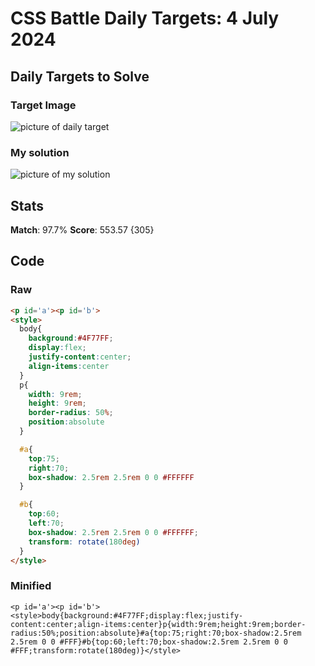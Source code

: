 

# CSS Battle Daily Targets: 4 July 2024

## Daily Targets to Solve

### Target Image

![picture of daily target](https://github.com/BekiaD/cssbattle/assets/144695091/c6d32e9e-1c60-4b46-b82a-a401882f68ae)


### My solution


![picture of my solution](https://github.com/BekiaD/cssbattle/assets/144695091/048bb79a-0847-4840-9157-3edfbb45dc84)
## Stats

**Match**: 97.7%
**Score**: 553.57 {305}

## Code

### Raw

```html
<p id='a'><p id='b'>
<style>
  body{
    background:#4F77FF;
    display:flex;
    justify-content:center;
    align-items:center
  }
  p{
    width: 9rem;
    height: 9rem;
    border-radius: 50%;
    position:absolute
  }

  #a{
    top:75;
    right:70;
    box-shadow: 2.5rem 2.5rem 0 0 #FFFFFF
  }

  #b{
    top:60;
    left:70;
    box-shadow: 2.5rem 2.5rem 0 0 #FFFFFF;
    transform: rotate(180deg)
  }
</style>
```

### Minified

```
<p id='a'><p id='b'><style>body{background:#4F77FF;display:flex;justify-content:center;align-items:center}p{width:9rem;height:9rem;border-radius:50%;position:absolute}#a{top:75;right:70;box-shadow:2.5rem 2.5rem 0 0 #FFF}#b{top:60;left:70;box-shadow:2.5rem 2.5rem 0 0 #FFF;transform:rotate(180deg)}</style>
```
